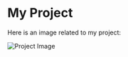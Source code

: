 # My Project

Here is an image related to my project:

![Project Image](https://i.imgur.com/pNVNHQK.png)
